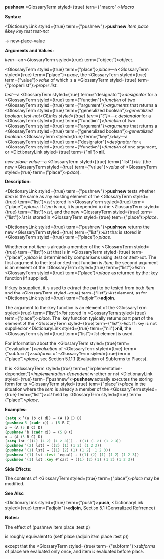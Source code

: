 **pushnew** <GlossaryTerm styled={true} term={"macro"}><i>Macro</i></GlossaryTerm> 



**Syntax:** 



<DictionaryLink styled={true} term={"pushnew"}><b>pushnew</b></DictionaryLink> *item place* &amp;key *key test test-not* 



→ new-place-value 



**Arguments and Values:** 



*item*—an <GlossaryTerm styled={true} term={"object"}><i>object</i></GlossaryTerm>. 



<GlossaryTerm styled={true} term={"place"}><i>place</i></GlossaryTerm>—a <GlossaryTerm styled={true} term={"place"}><i>place</i></GlossaryTerm>, the <GlossaryTerm styled={true} term={"value"}><i>value</i></GlossaryTerm> of which is a <GlossaryTerm styled={true} term={"proper list"}><i>proper list</i></GlossaryTerm>. 



*test*—a <GlossaryTerm styled={true} term={"designator"}><i>designator</i></GlossaryTerm> for a <GlossaryTerm styled={true} term={"function"}><i>function</i></GlossaryTerm> of two <GlossaryTerm styled={true} term={"argument"}><i>arguments</i></GlossaryTerm> that returns a <GlossaryTerm styled={true} term={"generalized boolean"}><i>generalized boolean</i></GlossaryTerm>. *test-not<ClLinks styled={true} term={"t"}><i>—a </i></ClLinks>designator* for a <GlossaryTerm styled={true} term={"function"}><i>function</i></GlossaryTerm> of two <GlossaryTerm styled={true} term={"argument"}><i>arguments</i></GlossaryTerm> that returns a <GlossaryTerm styled={true} term={"generalized boolean"}><i>generalized boolean</i></GlossaryTerm>. <GlossaryTerm styled={true} term={"key"}><i>key</i></GlossaryTerm>—a <GlossaryTerm styled={true} term={"designator"}><i>designator</i></GlossaryTerm> for a <GlossaryTerm styled={true} term={"function"}><i>function</i></GlossaryTerm> of one argument, or <DictionaryLink styled={true} term={"nil"}><b>nil</b></DictionaryLink>. 



*new-place-value*—a <GlossaryTerm styled={true} term={"list"}><i>list</i></GlossaryTerm> (the new <GlossaryTerm styled={true} term={"value"}><i>value</i></GlossaryTerm> of <GlossaryTerm styled={true} term={"place"}><i>place</i></GlossaryTerm>). 



**Description:** 



<DictionaryLink styled={true} term={"pushnew"}><b>pushnew</b></DictionaryLink> tests whether *item* is the same as any existing element of the <GlossaryTerm styled={true} term={"list"}><i>list</i></GlossaryTerm> stored in <GlossaryTerm styled={true} term={"place"}><i>place</i></GlossaryTerm>. If *item* is not, it is prepended to the <GlossaryTerm styled={true} term={"list"}><i>list</i></GlossaryTerm>, and the new <GlossaryTerm styled={true} term={"list"}><i>list</i></GlossaryTerm> is stored in <GlossaryTerm styled={true} term={"place"}><i>place</i></GlossaryTerm>. 



<DictionaryLink styled={true} term={"pushnew"}><b>pushnew</b></DictionaryLink> returns the new <GlossaryTerm styled={true} term={"list"}><i>list</i></GlossaryTerm> that is stored in <GlossaryTerm styled={true} term={"place"}><i>place</i></GlossaryTerm>. 



Whether or not *item* is already a member of the <GlossaryTerm styled={true} term={"list"}><i>list</i></GlossaryTerm> that is in <GlossaryTerm styled={true} term={"place"}><i>place</i></GlossaryTerm> is determined by comparisons using :test or :test-not. The first argument to the :test or :test-not function is *item*; the second argument is an element of the <GlossaryTerm styled={true} term={"list"}><i>list</i></GlossaryTerm> in <GlossaryTerm styled={true} term={"place"}><i>place</i></GlossaryTerm> as returned by the :key function (if supplied). 



If :key is supplied, it is used to extract the part to be tested from both *item* and the <GlossaryTerm styled={true} term={"list"}><i>list</i></GlossaryTerm> element, as for <DictionaryLink styled={true} term={"adjoin"}><b>adjoin</b></DictionaryLink>. 



The argument to the :key function is an element of the <GlossaryTerm styled={true} term={"list"}><i>list</i></GlossaryTerm> stored in <GlossaryTerm styled={true} term={"place"}><i>place</i></GlossaryTerm>. The :key function typically returns part part of the element of the <GlossaryTerm styled={true} term={"list"}><i>list</i></GlossaryTerm>. If :key is not supplied or <DictionaryLink styled={true} term={"nil"}><b>nil</b></DictionaryLink>, the <GlossaryTerm styled={true} term={"list"}><i>list</i></GlossaryTerm> element is used. 



For information about the <GlossaryTerm styled={true} term={"evaluation"}><i>evaluation</i></GlossaryTerm> of <GlossaryTerm styled={true} term={"subform"}><i>subforms</i></GlossaryTerm> of <GlossaryTerm styled={true} term={"place"}><i>place</i></GlossaryTerm>, see Section 5.1.1.1 (Evaluation of Subforms to Places). 







 



 



It is <GlossaryTerm styled={true} term={"implementation-dependent"}><i>implementation-dependent</i></GlossaryTerm> whether or not <DictionaryLink styled={true} term={"pushnew"}><b>pushnew</b></DictionaryLink> actually executes the storing form for its <GlossaryTerm styled={true} term={"place"}><i>place</i></GlossaryTerm> in the situation where the *item* is already a member of the <GlossaryTerm styled={true} term={"list"}><i>list</i></GlossaryTerm> held by <GlossaryTerm styled={true} term={"place"}><i>place</i></GlossaryTerm>. 



**Examples:**
```lisp
(setq x ’(a (b c) d)) → (A (B C) D) 
(pushnew 5 (cadr x)) → (5 B C) 
x → (A (5 B C) D) 
(pushnew ’b (cadr x)) → (5 B C) 
x → (A (5 B C) D) 
(setq lst ’((1) (1 2) (1 2 3))) → ((1) (1 2) (1 2 3)) 
(pushnew ’(2) lst) → ((2) (1) (1 2) (1 2 3)) 
(pushnew ’(1) lst) → ((1) (2) (1) (1 2) (1 2 3)) 
(pushnew ’(1) lst :test ’equal) → ((1) (2) (1) (1 2) (1 2 3)) 
(pushnew ’(1) lst :key #’car) → ((1) (2) (1) (1 2) (1 2 3)) 
```
**Side Effects:** 



The contents of <GlossaryTerm styled={true} term={"place"}><i>place</i></GlossaryTerm> may be modified. 



**See Also:** 



<DictionaryLink styled={true} term={"push"}><b>push</b></DictionaryLink>, <DictionaryLink styled={true} term={"adjoin"}><b>adjoin</b></DictionaryLink>, Section 5.1 (Generalized Reference) 



**Notes:** 



The effect of (pushnew item place :test p) 



is roughly equivalent to (setf place (adjoin item place :test p)) 



except that the <GlossaryTerm styled={true} term={"subform"}><i>subforms</i></GlossaryTerm> of place are evaluated only once, and item is evaluated before place. 